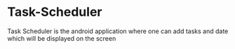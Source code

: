 # Task-Scheduler
Task Scheduler is the android application where one can add tasks and date which will be displayed on the screen
